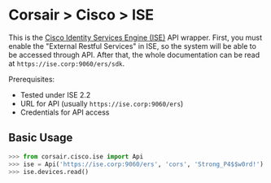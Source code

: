 # Corsair > Cisco > ISE
This is the [Cisco Identity Services Engine (ISE)](https://www.cisco.com/c/en/us/products/security/identity-services-engine/index.html) API wrapper.  First, you must enable the "External Restful Services" in ISE, so the system will be able to be accessed through API.  After that, the whole documentation can be read at `https://ise.corp:9060/ers/sdk`.

Prerequisites:

* Tested under ISE 2.2
* URL for API (usually `https://ise.corp:9060/ers`)
* Credentials for API access


## Basic Usage

```python
>>> from corsair.cisco.ise import Api
>>> ise = Api('https://ise.corp:9060/ers', 'cors', 'Strong_P4$$w0rd!')
>>> ise.devices.read()
```
